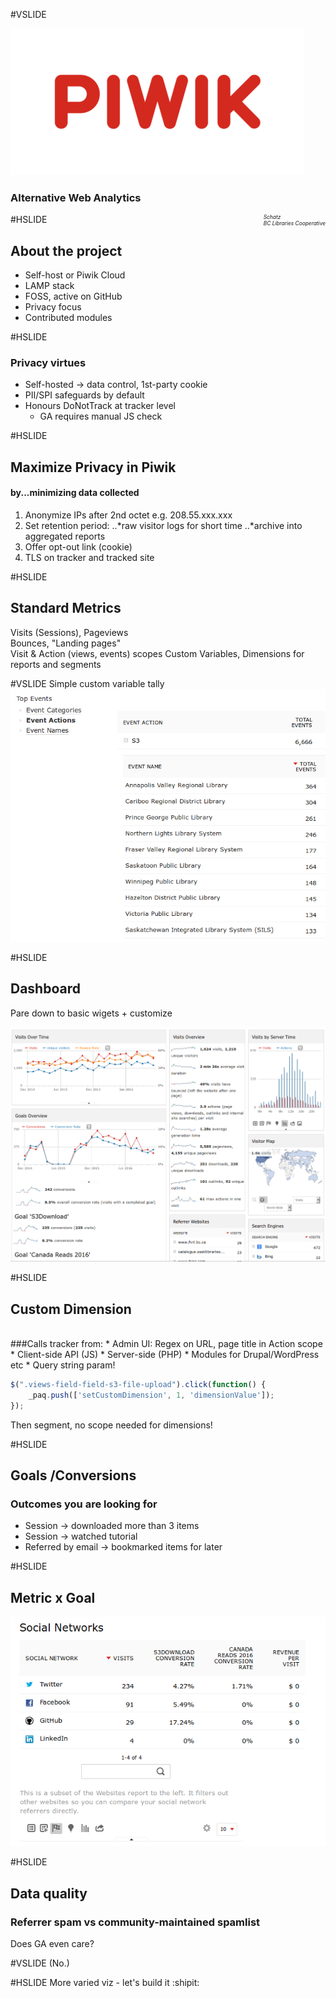 #VSLIDE

![Image-Absolute](assets/piwik.png)
### Alternative Web Analytics

<span style="font-size: 0.6em; font-style: italic; float: right;">Schatz
<br>BC Libraries Cooperative</span>

#HSLIDE
## About the project
- Self-host or Piwik Cloud
- LAMP stack
- FOSS, active on GitHub
- Privacy focus
- Contributed modules

#HSLIDE
### Privacy virtues
- Self-hosted -> data control, 1st-party cookie
- PII/SPI safeguards by default
- Honours DoNotTrack at tracker level
  - GA requires manual JS check

#HSLIDE
## Maximize Privacy in Piwik
#### by...minimizing data collected
1. Anonymize IPs after 2nd octet
   e.g. 208.55.xxx.xxx
2. Set retention period:
..*raw visitor logs for short time
..*archive into aggregated reports
3. Offer opt-out link (cookie)
4. TLS on tracker and tracked site

#HSLIDE
## Standard Metrics
Visits (Sessions), Pageviews<br>
Bounces, "Landing pages"
<br>
Visit & Action (views, events) scopes
Custom Variables, Dimensions for reports and segments

#VSLIDE
Simple custom variable tally
![Image-Absolute](assets/s3byorgtally.png)

#HSLIDE
## Dashboard
Pare down to basic wigets + customize

![Image-Absolute](assets/dashboard.png)

#HSLIDE
## Custom Dimension
<br>
###Calls tracker from:
* Admin UI: Regex on URL, page title in Action scope
* Client-side API (JS)
* Server-side (PHP)
  * Modules for Drupal/WordPress etc
* Query string param!

```JavaScript
$(".views-field-field-s3-file-upload").click(function() {
	_paq.push(['setCustomDimension', 1, 'dimensionValue']);
});
```
Then segment, no scope needed for dimensions!

#HSLIDE
## Goals /Conversions
### Outcomes you are looking for
* Session -> downloaded more than 3 items
* Session -> watched tutorial
* Referred by email -> bookmarked items for later

#HSLIDE
## Metric x Goal
![Image-Absolute](assets/socialreferrals.png)

#HSLIDE
## Data quality
### Referrer spam vs community-maintained spamlist
Does GA even care?

#VSLIDE
(No.)

#HSLIDE
More varied viz - let's build it
:shipit:
